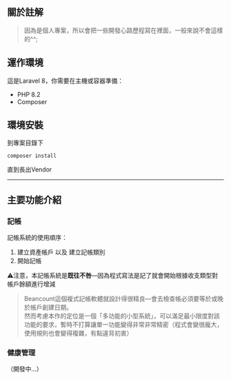 ## 關於註解
>因為是個人專案，所以會把一些開發心路歷程寫在裡面，一般來說不會這樣的^^;

## 運作環境
這是Laravel 8，你需要在主機或容器準備：
- PHP 8.2
- Composer

## 環境安裝
到專案目錄下
```shell
composer install
```
直到長出Vendor

***
## 主要功能介紹
### 記帳
記帳系統的使用順序：
1. 建立資產帳戶 以及 建立記帳類別
2. 開始記帳

⚠️注意，本記帳系統是**既往不咎**—因為程式寫法是記了就會開始根據收支類型對帳戶餘額進行增減

>Beancount這個複式記帳軟體就設計得很精良—會去檢查帳必須要等於或晚於帳戶創建日期。<br>
>然而考慮本作的定位是一個「多功能的小型系統」，可以滿足最小限度對該功能的要求，暫時不打算讓單一功能變得非常非常精密（程式會變很龐大，使用規則也會變得複雜，有點違背初衷）

### 健康管理
（開發中...）